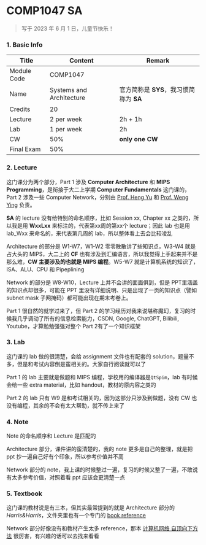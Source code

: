 # COMP1047 SA

>   写于 2023 年 6 月 1 日，儿童节快乐！



### 1. Basic Info

| Title       | Content                  | Remark                                  |
| ----------- | ------------------------ | --------------------------------------- |
| Module Code | COMP1047                 |                                         |
| Name        | Systems and Architecture | 官方简称是 **SYS**，我习惯简称为 **SA** |
| Credits     | 20                       |                                         |
| Lecture     | 2 per week               | 2h + 1h                                 |
| Lab         | 1 per week               | 2h                                      |
| CW          | 50%                      | **only one CW**                         |
| Final Exam  | 50%                      |                                         |



### 2. Lecture

这门课分为两个部分，Part 1 涉及 **Computer Architecture** 和 **MIPS Programming**，是衔接于大二上学期 **Computer Fundamentals** 这门课的，Part 2 涉及一些 Computer Network，分别由 [Prof. Heng Yu](https://research.nottingham.edu.cn/en/persons/heng-yu) 和 [Prof. Weng Ying](https://research.nottingham.edu.cn/en/persons/ying-weng) 负责。

**SA** 的 lecture 没有给特别的命名顺序，比如 Session xx, Chapter xx 之类的，所以我是用 **WxxLxx** 来标注的，代表第xx周的第xx个 lecture；因此 lab 也是用 lab_Wxx 来命名的，来代表第几周的 lab，所以整体看上去会比较凌乱

Architecture 的部分是 W1-W7，W1-W2 零零散散讲了些知识点，W3-W4 就是占大头的 MIPS，大二上的 **CF** 也有涉及到汇编语言，所以我觉得上手起来并不是那么难，**CW 主要涉及的也就是 MIPS 编程**。W5-W7 就是计算机系统的知识了，ISA、ALU、CPU 和 Pipeplining

Network 的部分是 W8-W10，Lecture 上并不会讲的面面俱到，但是 PPT里涵盖的知识点却很多，可能在 PPT 里没有详细说明、只是出现了一页的知识点（譬如 subnet mask 子网掩码）都可能出现在期末考卷上。

Part 1 很自然的就学过来了，但 Part 2 的学习经历对我来说堪称魔幻，复习的时候我几乎调动了所有的信息检索能力，CSDN, Google, ChatGPT, Bilibili, Youtube，才算勉勉强强对整个 Part 2有了一个知识框架



### 3. Lab

这门课的 lab 做的很清楚，会给 assignment 文件也有配套的 solution，题量不多，但是和考试内容倒是蛮相关的。大家自行阅读就可以了

Part 1 的 lab 主要就是做题和 MIPS 编程，学校用的编译器是`QtSpim`，lab 有时候会给一些 extra material，比如 handout，教材的原内容之类的

Part 2 的 lab 只有 W9 是和考试相关的，因为这部分只涉及到做题，没有 CW 也没有编程，其余的不会有太大帮助，就不传上来了



### 4. Note

Note 的命名顺序和 Lecture 是匹配的

Architecture 部分，课件讲的蛮清楚的，我的 note 更多是自己的整理，就是把 ppt 抄一遍自己好有个印象，所以参考价值并不高

Network 部分的 note，我上课的时候整过一遍，复习的时候又整了一遍，不敢说有太多参考价值，对照着看 ppt 应该会更清楚一点



### 5. Textbook

这门课的教材说是有三本，但其实最常提到的就是 Architecture 部分的 *Harris&Harris*，文件夹里也有一个专门的 [book reference](./Textbook/Book-Reference.pdf)

Network 部分好像没有和教材产生太多 reference，那本 [计算机网络 自顶向下方法](https://book.douban.com/subject/36081529/) 很厉害，有兴趣的话可以去找来看看


